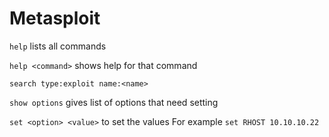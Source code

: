 # Metasploit

`help` lists all commands

`help <command>` shows help for that command

`search type:exploit name:<name>`

`show options` gives list of options that need setting

`set <option> <value>` to set the values
	For example `set RHOST 10.10.10.22`